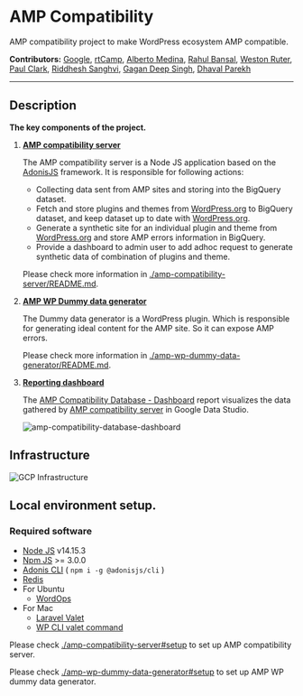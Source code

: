# AMP Compatibility

AMP compatibility project to make WordPress ecosystem AMP compatible.

**Contributors:** [Google], [rtCamp], [Alberto Medina], [Rahul Bansal], [Weston Ruter], [Paul Clark], [Riddhesh Sanghvi], [Gagan Deep Singh], [Dhaval Parekh]

---

## Description

**The key components of the project.**

1.  **[AMP compatibility server]** 

    The AMP compatibility server is a Node JS application based on the [AdonisJS] framework. It is responsible for following actions:

    - Collecting data sent from AMP sites and storing into the BigQuery dataset.
    - Fetch and store plugins and themes from [WordPress.org] to BigQuery dataset, and keep dataset up to date with [WordPress.org].
    - Generate a synthetic site for an individual plugin and theme from [WordPress.org] and store AMP errors information in BigQuery.
    - Provide a dashboard to admin user to add adhoc request to generate synthetic data of combination of plugins and theme.

    Please check more information in [./amp-compatibility-server/README.md](./amp-compatibility-server/README.md).


2.  **[AMP WP Dummy data generator]** 

    The Dummy data generator is a WordPress plugin. Which is responsible for generating ideal content for the AMP site. So it can expose AMP errors.

    Please check more information in [./amp-wp-dummy-data-generator/README.md](./amp-wp-dummy-data-generator/README.md).


3.  **[Reporting dashboard]**

    The [AMP Compatibility Database - Dashboard] report visualizes the data gathered
    by [AMP compatibility server] in Google Data Studio.

    ![amp-compatibility-database-dashboard](https://user-images.githubusercontent.com/1535505/107017683-70958f00-67c5-11eb-9294-4202118c982b.jpg)


## Infrastructure

![GCP Infrastructure](https://user-images.githubusercontent.com/25586785/106999402-23f18a00-67ac-11eb-940e-7117e5fde5c5.png)


## Local environment setup.

### Required software
- [Node JS](https://nodejs.org/) v14.15.3
- [Npm JS](https://www.npmjs.com/) >= 3.0.0
- [Adonis CLI](https://adonisjs.com/docs/4.1/about) ( `npm i -g @adonisjs/cli` )
- [Redis](https://redis.io/)
- For Ubuntu
    - [WordOps](https://wordops.net/)
- For Mac
    - [Laravel Valet](https://laravel.com/docs/8.x/valet)
    - [WP CLI valet command](https://github.com/aaemnnosttv/wp-cli-valet-command#installing) 

Please check [./amp-compatibility-server#setup](./amp-compatibility-server#setup) to set up AMP compatibility server.

Please check [./amp-wp-dummy-data-generator#setup](./amp-wp-dummy-data-generator#setup) to set up AMP WP dummy data generator.

[AMP compatibility server]: ./amp-compatibility-server/README.md
[AMP WP Dummy data generator]: ./amp-wp-dummy-data-generator/README.md
[Google]: https://profiles.wordpress.org/google
[rtCamp]: https://github.com/rtCamp/
[Alberto Medina]: https://profiles.wordpress.org/albertomedina/
[Rahul Bansal]: https://github.com/rahul286
[Weston Ruter]: https://github.com/westonruter
[Paul Clark]: https://github.com/pdclark
[Riddhesh Sanghvi]: https://github.com/mrrobot47
[Gagan Deep Singh]: https://github.com/gagan0123
[Dhaval Parekh]: https://github.com/dhaval-parekh
[AdonisJS]: https://adonisjs.com/docs/4.1/about
[WordPress.org]: https://wordpress.org/
[Reporting dashboard]: https://datastudio.google.com/reporting/33e24fa4-a3e3-49ff-b2e1-8ba235a7424f/page/eCjyB
[AMP Compatibility Database - Dashboard]: https://datastudio.google.com/reporting/33e24fa4-a3e3-49ff-b2e1-8ba235a7424f/page/eCjyB